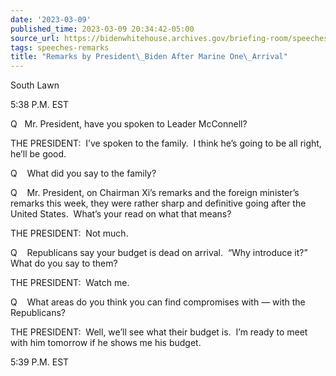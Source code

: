 ```yaml
---
date: '2023-03-09'
published_time: 2023-03-09 20:34:42-05:00
source_url: https://bidenwhitehouse.archives.gov/briefing-room/speeches-remarks/2023/03/09/remarks-by-president-biden-after-marine-one-arrival-18/
tags: speeches-remarks
title: "Remarks by President\_Biden After Marine One\_Arrival"
---
```

 
South Lawn

5:38 P.M. EST

Q   Mr. President, have you spoken to Leader McConnell?

THE PRESIDENT:  I’ve spoken to the family.  I think he’s going to be all
right, he’ll be good.

Q    What did you say to the family?

Q    Mr. President, on Chairman Xi’s remarks and the foreign minister’s
remarks this week, they were rather sharp and definitive going after the
United States.  What’s your read on what that means?

THE PRESIDENT:  Not much.

Q    Republicans say your budget is dead on arrival.  “Why introduce
it?”  What do you say to them?

THE PRESIDENT:  Watch me.

Q    What areas do you think you can find compromises with — with the
Republicans?

THE PRESIDENT:  Well, we’ll see what their budget is.  I’m ready to meet
with him tomorrow if he shows me his budget.

5:39 P.M. EST
